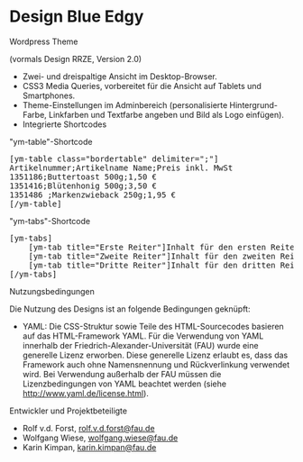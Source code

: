 Design Blue Edgy 
================

Wordpress Theme

(vormals Design RRZE, Version 2.0)

* Zwei- und dreispaltige Ansicht im Desktop-Browser. 
* CSS3 Media Queries, vorbereitet für die Ansicht auf Tablets und Smartphones. 
* Theme-Einstellungen im Adminbereich (personalisierte Hintergrund-Farbe, Linkfarben und Textfarbe angeben und Bild als Logo einfügen).
* Integrierte Shortcodes

"ym-table"-Shortcode
<pre>
[ym-table class="bordertable" delimiter=";"]
Artikelnummer;Artikelname Name;Preis inkl. MwSt
1351186;Buttertoast 500g;1,50 €
1351416;Blütenhonig 500g;3,50 €
1351486 ;Markenzwieback 250g;1,95 €
[/ym-table]
</pre>

"ym-tabs"-Shortcode
<pre>
[ym-tabs]
    [ym-tab title="Erste Reiter"]Inhalt für den ersten Reiter geht hier.[/ym-tab]
    [ym-tab title="Zweite Reiter"]Inhalt für den zweiten Reiter geht hier.[/ym-tab]
    [ym-tab title="Dritte Reiter"]Inhalt für den dritten Reiter geht hier.[/ym-tab]
[/ym-tabs]
</pre>

Nutzungsbedingungen

Die Nutzung des Designs ist an folgende Bedingungen geknüpft:

- YAML: Die CSS-Struktur sowie Teile des HTML-Sourcecodes basieren auf das HTML-Framework YAML. Für die Verwendung von YAML innerhalb der Friedrich-Alexander-Universität (FAU) wurde eine generelle Lizenz erworben. Diese generelle Lizenz erlaubt es, dass das Framework auch ohne Namensnennung und Rückverlinkung verwendet wird. Bei Verwendung außerhalb der FAU müssen die Lizenzbedingungen von YAML beachtet werden (siehe http://www.yaml.de/license.html).


Entwickler und Projektbeteiligte

- Rolf v.d. Forst, rolf.v.d.forst@fau.de
- Wolfgang Wiese, wolfgang.wiese@fau.de
- Karin Kimpan, karin.kimpan@fau.de
